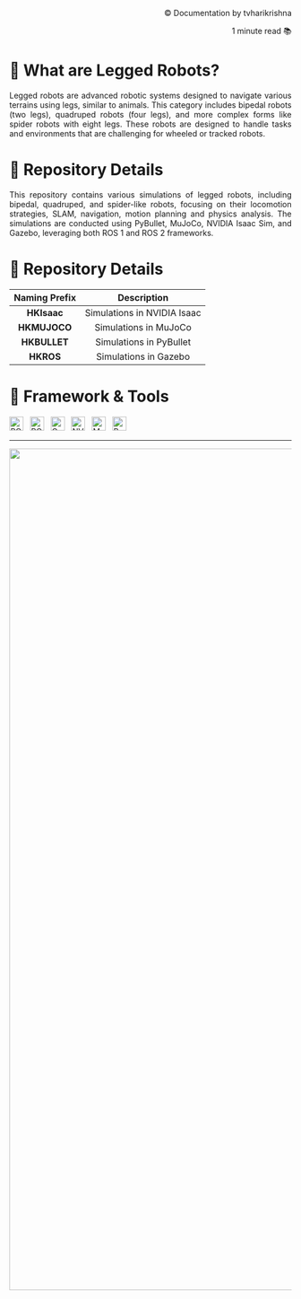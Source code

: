 <!-- README: HariKrishna_ComputerVision-->
<p align="right">© Documentation by tvharikrishna</p>
<p align="right">1 minute read 📚</p>

# 🔻 What are Legged Robots?
<p align='justify'>Legged robots are advanced robotic systems designed to navigate various terrains using legs, similar to animals. This category includes bipedal robots (two legs), quadruped robots (four legs), and more complex forms like spider robots with eight legs. These robots are designed to handle tasks and environments that are challenging for wheeled or tracked robots.

# 🔻 Repository Details
<p align='justify'>This repository contains various simulations of legged robots, including bipedal, quadruped, and spider-like robots, focusing on their locomotion strategies, SLAM, navigation, motion planning and physics analysis. The simulations are conducted using PyBullet, MuJoCo, NVIDIA Isaac Sim, and Gazebo, leveraging both ROS 1 and ROS 2 frameworks.</p>

<!-- Repo Details -->
<h1 align="left">🔻 Repository Details</h1>
<table align="center">
<thead>
<tr>
<th align="center">Naming Prefix</th>
<th align="center">Description</th>
</tr>
</thead>
<tbody>
<tr>
<td align="center"><strong>HKIsaac</strong></td>
<td align="center">Simulations in NVIDIA Isaac</td>
</tr>
<tr>
<td align="center"><strong>HKMUJOCO</strong></td>
<td align="center">Simulations in MuJoCo</td>
</tr>
<tr>
<td align="center"><strong>HKBULLET</strong></td>
<td align="center">Simulations in PyBullet</td>
</tr>
<tr>
<td align="center"><strong>HKROS</strong></td>
<td align="center">Simulations in Gazebo</td>
</tr>
</tbody>
</table>

# 🔻 Framework & Tools

<img src="https://img.shields.io/badge/ROS%201-22314E.svg?&style=flat-square&logo=ros&logoColor=white" alt="ROS 1" style="height: 25px;"/> &nbsp;
<img src="https://img.shields.io/badge/ROS%202-22314E.svg?&style=flat-square&logo=ros&logoColor=white" alt="ROS 2" style="height: 25px;"/> &nbsp;
<img src="https://img.shields.io/badge/Gazebo-007ACC.svg?&style=flat-square&logo=ros&logoColor=white" alt="Gazebo" style="height: 25px;"/> &nbsp;
<img src="https://img.shields.io/badge/NVIDIA%20Isaac-76B900.svg?&style=flat-square&logo=nvidia&logoColor=white" alt="NVIDIA Isaac SIM" style="height: 25px;"/> &nbsp;
<img src="https://img.shields.io/badge/MuJoCo-008080.svg?&style=flat-square&logo=Brave&logoColor=white" alt="MuJoCo" style="height: 25px;"/> &nbsp;
<img src="https://img.shields.io/badge/PyBullet-FFA500.svg?&style=flat-square&logo=deno&logoColor=464647" alt="PyBullet" style="height: 25px;"/> &nbsp;


<hr> 

<p align="center">
    <img src="readme_data/HKCV_quote.png" alt="Inspiring quote related to computer vision and robotics" width="1500"/>
</p>
